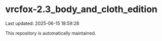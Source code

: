 # vrcfox-2.3_body_and_cloth_edition

Last updated: 2025-06-15 18:59:28

This repository is automatically maintained.
